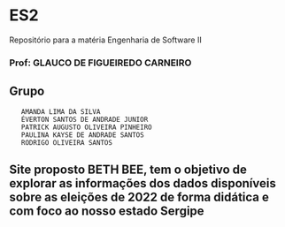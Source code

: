 # ES2
Repositório para a matéria Engenharia de Software II
### Prof: GLAUCO DE FIGUEIREDO CARNEIRO
## Grupo
       AMANDA LIMA DA SILVA
       ÉVERTON SANTOS DE ANDRADE JUNIOR
       PATRICK AUGUSTO OLIVEIRA PINHEIRO
       PAULINA KAYSE DE ANDRADE SANTOS
       RODRIGO OLIVEIRA SANTOS 
## Site proposto BETH BEE, tem o objetivo de explorar as informações dos dados disponíveis sobre as eleições de 2022 de forma didática e com foco ao nosso estado Sergipe
